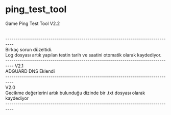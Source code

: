 # ping_test_tool
Game Ping Test Tool
V2.2 <p>
<br>----------------------------------------------------------------------------------
 <br>Birkaç sorun düzeltidi.
 <br>Log dosyası artık yapılan testin tarih ve saatini otomatik olarak kaydediyor.
<br>----------------------------------------------------------------------------------
V2.1 
<br>ADGUARD DNS Eklendi
<br>----------------------------------------------------------------------------------
<br>V2.0 
<br>Gecikme değerlerini artık bulunduğu dizinde bir .txt dosyası olarak kaydediyor
<br>----------------------------------------------------------------------------------
